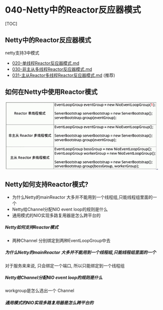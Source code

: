 # 040-Netty中的Reactor反应器模式

[TOC]

## Netty中的Reactor反应器模式

netty支持3中模式

-  [020-单线程Reactor反应器模式.md](020-单线程Reactor反应器模式.md) 
-  [030-非主从多线程Reactor反应器模式.md](030-非主从多线程Reactor反应器模式.md) 
-  [031-主从Reactor多线程Reactor反应器模式.md](031-主从Reactor多线程Reactor反应器模式.md) (推荐)



## 如何在Netty中使用Reactor模式

![image-20210516112444831](../../../assets/image-20210516112444831.png)

## Netty如何支持Reactor模式?

- 为什么Netty的mainReactor 大多并不能用到一个线程组,只能线程组里面的一个
- Netty给Channel分配NIO event loop的规则是什么
- 通用模式的NIO实现多路复用器是怎么跨平台的

##### Netty如何支持Reactor模式

- 两种Channel 分别绑定到两种EventLoopGroup中去

##### 为什么Netty的mainReactor 大多并不能用到一个线程组,只能线程组里面的一个

对于服务来来说, 只会绑定一个端口, 所以只能绑定到一个线程组

##### Netty给Channel分配NIO event loop的规则是什么

workgroup是怎么选出一个 Channel 

##### 通用模式的NIO实现多路复用器是怎么跨平台的